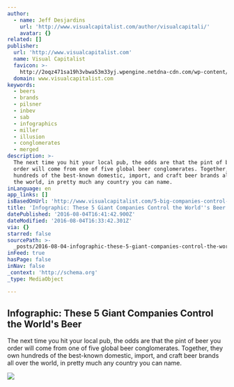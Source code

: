 ```yaml
---
author:
  - name: Jeff Desjardins
    url: 'http://www.visualcapitalist.com/author/visualcapitali/'
    avatar: {}
related: []
publisher:
  url: 'http://www.visualcapitalist.com'
  name: Visual Capitalist
  favicon: >-
    http://2oqz471sa19h3vbwa53m33yj.wpengine.netdna-cdn.com/wp-content/uploads/2014/04/favicon1.ico
  domain: www.visualcapitalist.com
keywords:
  - beers
  - brands
  - pilsner
  - inbev
  - sab
  - infographics
  - miller
  - illusion
  - conglomerates
  - merged
description: >-
  The next time you hit your local pub, the odds are that the pint of beer you
  order will come from one of five global beer conglomerates. Together, they own
  hundreds of the best-known domestic, import, and craft beer brands all over
  the world, in pretty much any country you can name.
inLanguage: en
app_links: []
isBasedOnUrl: 'http://www.visualcapitalist.com/5-big-companies-control-worlds-beer/'
title: 'Infographic: These 5 Giant Companies Control the World''s Beer'
datePublished: '2016-08-04T16:41:42.900Z'
dateModified: '2016-08-04T16:33:42.301Z'
via: {}
starred: false
sourcePath: >-
  _posts/2016-08-04-infographic-these-5-giant-companies-control-the-worlds-bee.md
inFeed: true
hasPage: false
inNav: false
_context: 'http://schema.org'
_type: MediaObject

---
```

<article style=""><h1>Infographic: These 5 Giant Companies Control the World's Beer</h1><p>The next time you hit your local pub, the odds are that the pint of beer you order will come from one of five global beer conglomerates. Together, they own hundreds of the best-known domestic, import, and craft beer brands all over the world, in pretty much any country you can name.</p><img src="http://2oqz471sa19h3vbwa53m33yj.wpengine.netdna-cdn.com/wp-content/uploads/2016/08/beer-brands-full-size.jpg" /></article>
